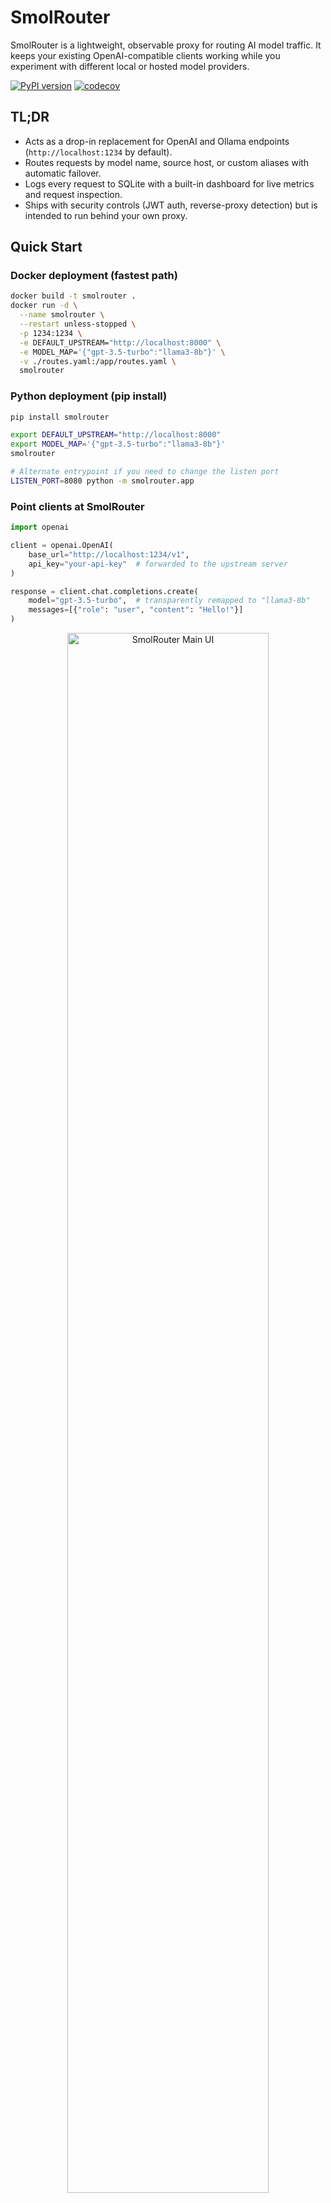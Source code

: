 # SmolRouter

SmolRouter is a lightweight, observable proxy for routing AI model traffic. It keeps your existing OpenAI-compatible clients working while you experiment with different local or hosted model providers.

[![PyPI version](https://badge.fury.io/py/smolrouter.svg)](https://badge.fury.io/py/smolrouter)
[![codecov](https://codecov.io/gh/mitchins/smolrouter/branch/main/graph/badge.svg)](https://codecov.io/gh/mitchins/smolrouter)

## TL;DR

- Acts as a drop-in replacement for OpenAI and Ollama endpoints (`http://localhost:1234` by default).
- Routes requests by model name, source host, or custom aliases with automatic failover.
- Logs every request to SQLite with a built-in dashboard for live metrics and request inspection.
- Ships with security controls (JWT auth, reverse-proxy detection) but is intended to run behind your own proxy.

## Quick Start

### Docker deployment (fastest path)

```bash
docker build -t smolrouter .
docker run -d \
  --name smolrouter \
  --restart unless-stopped \
  -p 1234:1234 \
  -e DEFAULT_UPSTREAM="http://localhost:8000" \
  -e MODEL_MAP='{"gpt-3.5-turbo":"llama3-8b"}' \
  -v ./routes.yaml:/app/routes.yaml \
  smolrouter
```

### Python deployment (pip install)

```bash
pip install smolrouter

export DEFAULT_UPSTREAM="http://localhost:8000"
export MODEL_MAP='{"gpt-3.5-turbo":"llama3-8b"}'
smolrouter

# Alternate entrypoint if you need to change the listen port
LISTEN_PORT=8080 python -m smolrouter.app
```

### Point clients at SmolRouter

```python
import openai

client = openai.OpenAI(
    base_url="http://localhost:1234/v1",
    api_key="your-api-key"  # forwarded to the upstream server
)

response = client.chat.completions.create(
    model="gpt-3.5-turbo",  # transparently remapped to "llama3-8b"
    messages=[{"role": "user", "content": "Hello!"}]
)
```

<p align="center">
  <img src="images/main-ui.png" alt="SmolRouter Main UI" width="80%">
</p>

## Core capabilities

### Intelligent routing
- Match on model names, regex patterns, or source IP ranges.
- Override model names or upstream targets on a per-rule basis.
- Define reusable aliases that automatically fail over between providers.

### Observability built in
- Live dashboard summarising recent traffic and latency statistics.
- Performance scatter plot to compare token counts against response time.
- Full request and response payload capture (with optional blob storage for large bodies).

### Protocol compatibility and content hygiene
- OpenAI and Ollama API parity, including streaming support.
- Optional model remapping via `MODEL_MAP` JSON.
- Automatic stripping of `<think>` traces or markdown-wrapped JSON before returning responses.

## Security essentials

> **Important:** Run SmolRouter behind a reverse proxy such as nginx, Caddy, or Cloudflare. It binds to `127.0.0.1` by default and is not hardened for direct internet exposure.

- Configure JWT authentication with `WEBUI_SECURITY=ALWAYS_AUTH` for the Web UI or API access when you expose it beyond localhost.
- Keep API keys and upstream hosts in environment variables or secret managers; they are forwarded without modification.
- For shared deployments, set `JWT_SECRET` to a 32+ character random value. Weak secrets are rejected at startup.

## Configuration reference

### High-impact environment variables

| Variable | Default | Purpose |
| --- | --- | --- |
| `DEFAULT_UPSTREAM` | `http://localhost:8000` | Upstream endpoint used when no routing rule matches. |
| `LISTEN_HOST` | `127.0.0.1` | Bind address for the FastAPI app. Change to `0.0.0.0` only behind a reverse proxy. |
| `LISTEN_PORT` | `1234` | Port that accepts OpenAI-compatible traffic. |
| `MODEL_MAP` | `{}` | JSON mapping of incoming model names to replacements. |
| `ROUTES_CONFIG` | `routes.yaml` | Path to YAML or JSON smart-routing configuration. |
| `ENABLE_LOGGING` | `true` | Enables request logging and the Web UI. Disable for fully stateless proxying. |
| `REQUEST_TIMEOUT` | `3000.0` | Upstream timeout in seconds (float). |

### Additional controls

| Variable | Default | Purpose |
| --- | --- | --- |
| `DB_PATH` | `requests.db` | SQLite database file for request metadata. |
| `MAX_LOG_AGE_DAYS` | `7` | Automatic cleanup window for historical logs. |
| `STRIP_THINKING` | `true` | Remove `<think>...</think>` blocks from responses. |
| `STRIP_JSON_MARKDOWN` | `false` | Convert fenced JSON markdown to raw JSON payloads. |
| `DISABLE_THINKING` | `false` | Append `/no_think` hint to prompts (for upstream models that respect it). |
| `JWT_SECRET` | _unset_ | Required for JWT-protected deployments; must be ≥32 characters with good entropy. |
| `WEBUI_SECURITY` | `AUTH_WHEN_PROXIED` | Web UI policy: `NONE`, `AUTH_WHEN_PROXIED`, or `ALWAYS_AUTH`. |
| `BLOB_STORAGE_TYPE` | `filesystem` | Storage backend for request/response bodies (`filesystem` or `memory`). |
| `BLOB_STORAGE_PATH` | `blob_storage` | Directory used when `BLOB_STORAGE_TYPE=filesystem`. |
| `MAX_BLOB_SIZE` | `10485760` | Per-request blob size cap in bytes (10 MiB). |
| `MAX_TOTAL_STORAGE_SIZE` | `1073741824` | Aggregate blob storage cap in bytes (1 GiB). |

### Routing and failover (`routes.yaml`)

SmolRouter loads routes at startup from `routes.yaml` (or the path set by `ROUTES_CONFIG`). The file supports server aliases, model aliases, and ordered rule evaluation.

```yaml
# Define servers once and reuse them elsewhere
servers:
  fast-box: "http://192.168.1.100:8000"
  slow-box: "http://192.168.1.101:8000"
  gpu-server: "http://192.168.1.102:8000"

# Aliases expose friendly names to clients with automatic failover
aliases:
  git-commit-model:
    instances:
      - "fast-box/llama3-8b"
      - "slow-box/llama3-3b"

  coding-assistant:
    instances:
      - server: "gpu-server"
        model: "codellama-34b"
      - server: "fast-box"
        model: "llama3-8b"

# Rules run top-to-bottom after alias resolution
routes:
  - match:
      model: "/.*-1.5b/"
    route:
      upstream: "http://gpu-server:8000"

  - match:
      source_host: "10.0.1.100"
    route:
      upstream: "http://dev-server:8000"

  - match:
      model: "gpt-4"
    route:
      upstream: "http://claude-server:8000"
      model: "claude-3-opus"
```

Alias resolution tries each instance in order until one responds successfully; errors are raised only after all candidates fail.

Sample configurations are available in [`routes.yaml.example`](routes.yaml.example) and [`routes.yaml.enhanced`](routes.yaml.enhanced).

### Authentication

```bash
# Generate a random 256-bit secret (recommended)
export JWT_SECRET=$(openssl rand -base64 32)

# Enforce JWT for Web UI and proxied access
export WEBUI_SECURITY="ALWAYS_AUTH"
smolrouter
```

JWT validation rejects secrets that are shorter than 32 characters, blank, or obvious defaults. When `WEBUI_SECURITY=AUTH_WHEN_PROXIED` (the default), the Web UI is automatically disabled if SmolRouter detects proxy headers.

### Blob storage for large payloads

Request and response bodies can be offloaded to disk to keep the SQLite database lean:

```bash
export BLOB_STORAGE_TYPE="filesystem"  # or "memory"
export BLOB_STORAGE_PATH="./blob_storage"
```

Storage limits are enforced per blob (`MAX_BLOB_SIZE`) and across all blobs (`MAX_TOTAL_STORAGE_SIZE`).

## Web UI and monitoring

- **Dashboard (`/`)** — recent traffic, latency summaries, and quick actions.
- **Performance (`/performance`)** — scatter plot of response time versus token count.
- **Request detail (`/request/{id}`)** — inspect full payloads, headers, and routing decisions.

## Development

### Running tests

```bash
pytest
```

### Contributing

Issues and pull requests are welcome. Please discuss major changes before submitting a PR.

## License

SmolRouter is released under the MIT License. See [`LICENSE`](LICENSE) for the full text.

